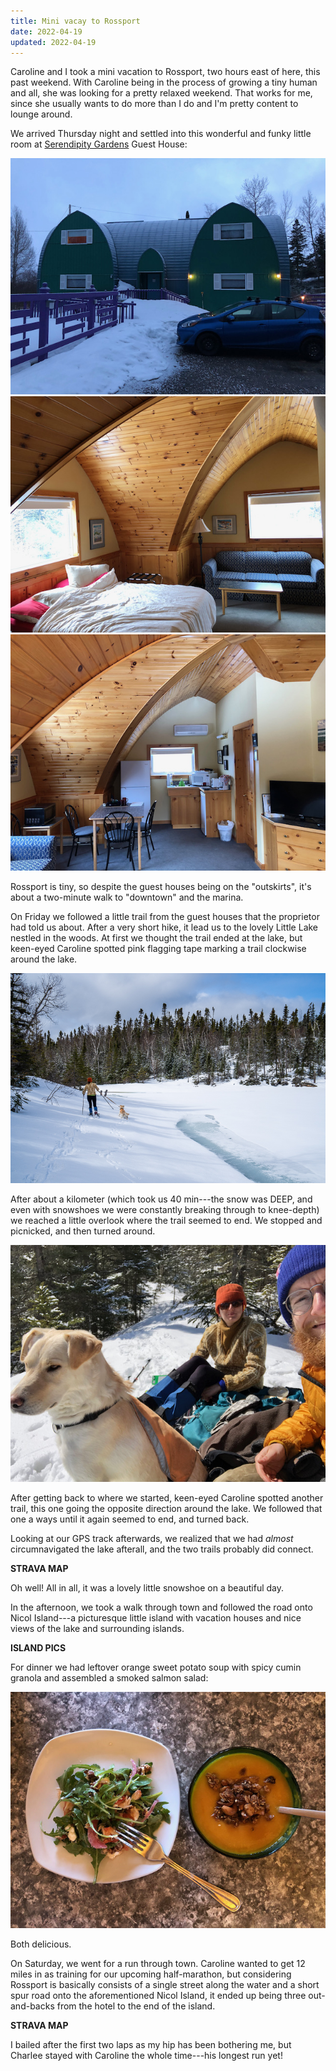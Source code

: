 ```yaml
---
title: Mini vacay to Rossport
date: 2022-04-19
updated: 2022-04-19
---
```

Caroline and I took a mini vacation to Rossport, two hours east of here, this past weekend.  With Caroline being in the process of growing a tiny human and all, she was looking for a pretty relaxed weekend. That works for me, since she usually wants to do more than I do and I'm pretty content to lounge around.

We arrived Thursday night and settled into this wonderful and funky little room at [Serendipity Gardens](http://www.serendipitygardens.ca/) Guest House:

![](IMG_1204.jpeg)
![](IMG_1230.jpeg)
![](IMG_1231.jpeg)

Rossport is tiny, so despite the guest houses being on the "outskirts", it's about a two-minute walk to "downtown" and the marina. 

On Friday we followed a little trail from the guest houses that the proprietor had told us about. After a very short hike, it lead us to the lovely Little Lake nestled in the woods. At first we thought the trail ended at the lake, but keen-eyed Caroline spotted pink flagging tape marking a trail clockwise around the lake.

![](2204_untitled_889.jpg)

After about a kilometer (which took us 40 min---the snow was DEEP, and even with snowshoes we were constantly breaking through to knee-depth) we reached a little overlook where the trail seemed to end. We stopped and picnicked, and then turned around.

![](IMG_1206.jpeg)

After getting back to where we started, keen-eyed Caroline spotted another trail, this one going the opposite direction around the lake. We followed that one a ways until it again seemed to end, and turned back.

Looking at our GPS track afterwards, we realized that we had *almost* circumnavigated the lake afterall, and the two trails probably did connect. 

**STRAVA MAP**

Oh well! All in all, it was a lovely little snowshoe on a beautiful day.

In the afternoon, we took a walk through town and followed the road onto Nicol Island---a picturesque little island with vacation houses and nice views of the lake and surrounding islands.

**ISLAND PICS**

For dinner we had leftover orange sweet potato soup with spicy cumin granola and assembled a smoked salmon salad:

![](IMG_1207.jpeg)

Both delicious.

On Saturday, we went for a run through town. Caroline wanted to get 12 miles in as training for our upcoming half-marathon, but considering Rossport is basically consists of a single street along the water and a short spur road onto the aforementioned Nicol Island, it ended up being three out-and-backs from the hotel to the end of the island.

**STRAVA MAP**

I bailed after the first two laps as my hip has been bothering me, but Charlee stayed with Caroline the whole time---his longest run yet!


